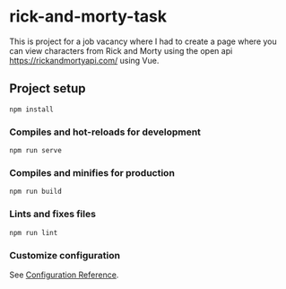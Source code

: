 # rick-and-morty-task

This is project for a job vacancy where I had to create a page where you can view characters from Rick and Morty using the open api https://rickandmortyapi.com/ using Vue.

## Project setup
```
npm install
```

### Compiles and hot-reloads for development
```
npm run serve
```

### Compiles and minifies for production
```
npm run build
```

### Lints and fixes files
```
npm run lint
```

### Customize configuration
See [Configuration Reference](https://cli.vuejs.org/config/).
